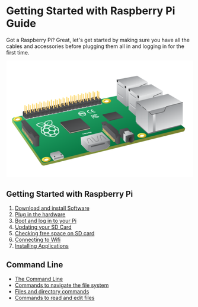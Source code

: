 # Getting Started with Raspberry Pi Guide

Got a Raspberry Pi? Great, let's get started by making sure you have all the cables and accessories before plugging them all in and logging in for the first time.

![](images/Raspberry_Pi_B+.png)

## Getting Started with Raspberry Pi

1. [Download and install Software](writing-sd-card-image.md)
1. [Plug in the hardware](quick-pi-setup.md)
1. [Boot and log in to your Pi](booting-logging-in.md)
1. [Updating your SD Card](update-sd-card.md)
1. [Checking free space on SD card](checking-sd-space.md)
1. [Connecting to Wifi](wifi.md)
1. [Installing Applications](install-apps.md)

## Command Line
- [The Command Line](command-line-guide.md)
- [Commands to navigate the file system](navigating-the-file-system.md)
- [Files and directory commands](files-directories.md)
- [Commands to read and edit files](read-edit-cl.md)